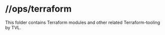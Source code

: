 //ops/terraform
===============

This folder contains Terraform modules and other related
Terraform-tooling by TVL.
